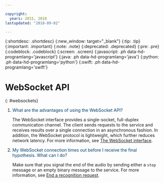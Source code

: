 ```yaml
---

copyright:
  years: 2015, 2018
lastupdated: "2018-09-02"

---
```


{:shortdesc: .shortdesc}
{:new_window: target="_blank"}
{:tip: .tip}
{:important: .important}
{:note: .note}
{:deprecated: .deprecated}
{:pre: .pre}
{:codeblock: .codeblock}
{:screen: .screen}
{:javascript: .ph data-hd-programlang='javascript'}
{:java: .ph data-hd-programlang='java'}
{:python: .ph data-hd-programlang='python'}
{:swift: .ph data-hd-programlang='swift'}

# WebSocket API
{: #websockets}

1.  <span style="color:#003F69">What are the advantages of using the WebSocket API?</span>

    The WebSocket interface provides a single-socket, full-duplex communication channel. The client sends requests to the service and receives results over a single connection in an asynchronous fashion. In addition, the WebSocket protocol is lightweight, which further reduces network latency. For more information, see [The WebSocket interface](/docs/services/speech-to-text-icp/websockets.html).

1.  <span style="color:#003F69">My WebSocket connection times out before I receive the final hypothesis. What can I do?</span>

    Make sure that you signal the end of the audio by sending either a `stop` message or an empty binary message to the service. For more information, see [End a recognition request](/docs/services/speech-to-text-icp/websockets.html#WSstop).
